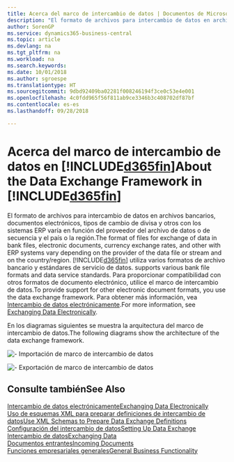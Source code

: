 ```yaml
---
title: Acerca del marco de intercambio de datos | Documentos de Microsoft
description: "El formato de archivos para intercambio de datos en archivos bancarios, documentos electrónicos, tipos de cambio de divisa y otros con los sistemas ERP varía en función del proveedor del archivo de datos o de secuencia y el país o la región."
author: SorenGP
ms.service: dynamics365-business-central
ms.topic: article
ms.devlang: na
ms.tgt_pltfrm: na
ms.workload: na
ms.search.keywords: 
ms.date: 10/01/2018
ms.author: sgroespe
ms.translationtype: HT
ms.sourcegitcommit: 9dbd92409ba02281f008246194f3ce0c53e4e001
ms.openlocfilehash: 4c0fdd965f56f811ab9ce3346b3c408702df87bf
ms.contentlocale: es-es
ms.lasthandoff: 09/28/2018

---
```

# <a name="about-the-data-exchange-framework-in-included365finincludesd365finmdmd"></a><span data-ttu-id="97cf2-103">Acerca del marco de intercambio de datos en [!INCLUDE[d365fin](includes/d365fin_md.md)]</span><span class="sxs-lookup"><span data-stu-id="97cf2-103">About the Data Exchange Framework in [!INCLUDE[d365fin](includes/d365fin_md.md)]</span></span>
<span data-ttu-id="97cf2-104">El formato de archivos para intercambio de datos en archivos bancarios, documentos electrónicos, tipos de cambio de divisa y otros con los sistemas ERP varía en función del proveedor del archivo de datos o de secuencia y el país o la región.</span><span class="sxs-lookup"><span data-stu-id="97cf2-104">The format of files for exchange of data in bank files, electronic documents, currency exchange rates, and other with ERP systems vary depending on the provider of the data file or stream and on the country/region.</span></span> [!INCLUDE[d365fin](includes/d365fin_md.md)] <span data-ttu-id="97cf2-105">utiliza varios formatos de archivo bancario y estándares de servicio de datos.</span><span class="sxs-lookup"><span data-stu-id="97cf2-105"> supports various bank file formats and data service standards.</span></span> <span data-ttu-id="97cf2-106">Para proporcionar compatibilidad con otros formatos de documento electrónico, utilice el marco de intercambio de datos.</span><span class="sxs-lookup"><span data-stu-id="97cf2-106">To provide support for other electronic document formats, you use the data exchange framework.</span></span> <span data-ttu-id="97cf2-107">Para obtener más información, vea [Intercambio de datos electrónicamente](across-data-exchange.md).</span><span class="sxs-lookup"><span data-stu-id="97cf2-107">For more information, see [Exchanging Data Electronically](across-data-exchange.md).</span></span>    

 <span data-ttu-id="97cf2-108">En los diagramas siguientes se muestra la arquitectura del marco de intercambio de datos.</span><span class="sxs-lookup"><span data-stu-id="97cf2-108">The following diagrams show the architecture of the data exchange framework.</span></span>  

 ![&#45; Importación de marco de intercambio de datos](media/across-data-exchange/dataexchangeframework_import.png)  

 ![&#45; Exportación de marco de intercambio de datos](media/across-data-exchange/dataexchangeframework_export.png)  

## <a name="see-also"></a><span data-ttu-id="97cf2-111">Consulte también</span><span class="sxs-lookup"><span data-stu-id="97cf2-111">See Also</span></span>  
[<span data-ttu-id="97cf2-112">Intercambio de datos electrónicamente</span><span class="sxs-lookup"><span data-stu-id="97cf2-112">Exchanging Data Electronically</span></span>](across-data-exchange.md)  
[<span data-ttu-id="97cf2-113">Uso de esquemas XML para preparar definiciones de intercambio de datos</span><span class="sxs-lookup"><span data-stu-id="97cf2-113">Use XML Schemas to Prepare Data Exchange Definitions</span></span>](across-how-to-use-xml-schemas-to-prepare-data-exchange-definitions.md)  
[<span data-ttu-id="97cf2-114">Configuración del intercambio de datos</span><span class="sxs-lookup"><span data-stu-id="97cf2-114">Setting Up Data Exchange</span></span>](across-set-up-data-exchange.md)  
[<span data-ttu-id="97cf2-115">Intercambio de datos</span><span class="sxs-lookup"><span data-stu-id="97cf2-115">Exchanging Data</span></span>](across-exchange-data.md)  
[<span data-ttu-id="97cf2-116">Documentos entrantes</span><span class="sxs-lookup"><span data-stu-id="97cf2-116">Incoming Documents</span></span>](across-income-documents.md)  
[<span data-ttu-id="97cf2-117">Funciones empresariales generales</span><span class="sxs-lookup"><span data-stu-id="97cf2-117">General Business Functionality</span></span>](ui-across-business-areas.md)  

